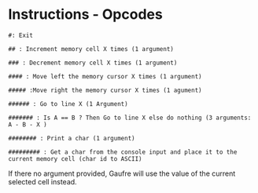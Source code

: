 # Instructions - Opcodes

`#: Exit`

`## : Increment memory cell X times (1 argument)`

`### : Decrement memory cell X times (1 argument)`

`#### : Move left the memory cursor X times (1 argument)`

`##### :Move right the memory cursor X times (1 agument)`

`###### : Go to line X (1 Argument)`

`####### : Is A == B ? Then Go to line X else do nothing (3 arguments: A - B - X )`

`######## : Print a char (1 argument)`

`######### : Get a char from the console input and place it to the current memory cell (char id to ASCII)`

If there no argument provided, Gaufre will use the value of the current selected cell instead.